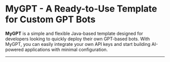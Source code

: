 # MyGPT - A Ready-to-Use Template for Custom GPT Bots

**MyGPT** is a simple and flexible Java-based template designed for developers looking to quickly deploy their own GPT-based bots. With MyGPT, you can easily integrate your own API keys and start building AI-powered applications with minimal configuration.

---

